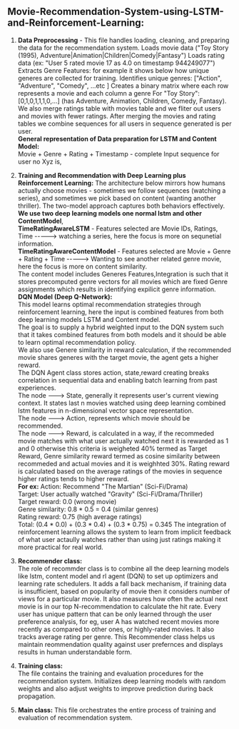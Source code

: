 ## Movie-Recommendation-System-using-LSTM-and-Reinforcement-Learning:

1. **Data Preprocessing** - 
This file handles loading, cleaning, and preparing the data for the recommendation system.
Loads movie data ("Toy Story (1995), Adventure|Animation|Children|Comedy|Fantasy")
Loads rating data (ex: "User 5 rated movie 17 as 4.0 on timestamp 944249077")
Extracts Genre Features: for example it shows below how unique generes are collected for training.
Identifies unique genres: ["Action", "Adventure", "Comedy", ...etc ]
Creates a binary matrix where each row represents a movie and each column a genre
For "Toy Story": [0,1,0,1,1,1,0,...] (has Adventure, Animation, Children, Comedy, Fantasy). 
We also merge ratings table with movies table and we fliter out users and movies with fewer ratings.
After merging the movies and rating tables we combine sequences for all users in sequence generated is per user.    
**General representation of Data preparation for LSTM and Content Model:**  
Movie + Genre + Rating + Timestamp - complete Input sequence for user no Xyz is, 

3. **Training and Recommendation with Deep Learning plus Reinforcement Learning:**
The architecture below mirrors how humans actually choose movies - sometimes we follow sequences (watching a series), and sometimes we pick based on content (wanting another thriller). The two-model approach captures both behaviors 
effectively.
**We use two deep learning models one normal lstm and other ContentModel**,  
**TimeRatingAwareLSTM** - Features selected are Movie IDs, Ratings, Time	-----> watching a series, here the focus is more on sequnetial information.  
**TimeRatingAwareContentModel** - Features selected are Movie + Genre + Rating + Time -----> Wanting to see another related genre movie, here the focus is more on content similarity.  
The content model includes Generes Features,Integration is such that it stores precomputed genre vectors for all movies which are fixed Genre assignments which results in identifying expilicit genre information.  
**DQN Model (Deep Q-Network):**  
This model learns optimal recommendation strategies through reinforcement learning, here the input is combined features from both deep learning models LSTM and Content model.  
The goal is to supply a hybrid weighted input to the DQN system such that it takes combined features from both models and it should be able to learn optimal recommendation policy.  
We also use Genere similarity in reward calculation, if the recommended movie shares generes with the target movie, the agent gets a higher reward.   
The DQN Agent class stores action, state,reward creating breaks correlation in sequential data and enabling batch learning from past experiences.  
The node ---> State, generally it represents user's current viewing context. It states last n movies watched using deep learning combined lstm features in n-dimensional vector space representation.  
The node ---> Action, represents which movie should be recommended.  
The node ---> Reward, is calculated in a way, if the recommeded movie matches with what user actually watched next it is rewarded as 1 and 0 otherwise this criteria is weigheted 40% termed as Target Reward, Genre similarity reward termed as cosine similarity between recommeded and actual movies and it is weighhted 30%. Rating reward is calculated based on the average ratings of the movies in sequence higher ratings tends to higher reward.  
**For ex:**
Action: Recommend "The Martian" (Sci-Fi/Drama)  
Target: User actually watched "Gravity" (Sci-Fi/Drama/Thriller)  
Target reward: 0.0 (wrong movie)  
Genre similarity: 0.8 * 0.5 = 0.4 (similar genres)  
Rating reward: 0.75 (high average ratings)  
Total: (0.4 * 0.0) + (0.3 * 0.4) + (0.3 * 0.75) = 0.345
The integration of reinforcement learning allows the system to learn from implicit feedback of what user actaully watches rather than using just ratings making it more practical for real world.

3. **Recommender class:**   
The role of recommder class is to combine all the deep learning models like lstm, content model and rl agent (DQN) to set up optimizers and learning rate schedulers. It adds a fall back mechanism, if training data is insufficient, based on popularity of movie then it considers number of views for a particular movie. It also measures how often the actual next movie is in our top N-recommendation to calculate the hit rate. Every user has unique pattern that can be only learned through the user preference analysis, for eg, user A has watched recent movies more recently as compared to other ones, or highly-rated movies. It also tracks average rating per genre. This Recommender class helps us maintain reommendation quality against user prefernces and displays results in human understandable form.  

4. **Training class:**  
The file contains the training and evaluation procedures for the recommendation system. Initializes deep learning models with random weights and also adjust weights to improve prediction during back propagation.

5. **Main class:** 
This file orchestrates the entire process of training and evaluation of recommendation system.






 



